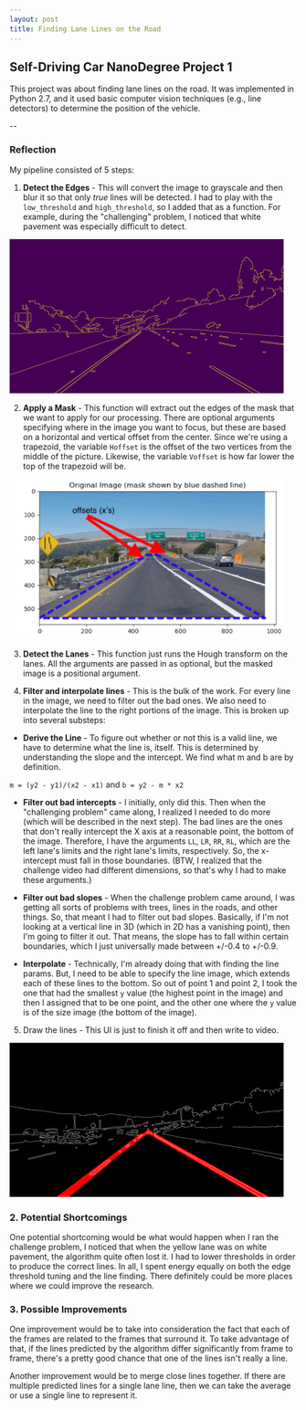 ```yaml
---
layout: post
title: Finding Lane Lines on the Road
---
```

## Self-Driving Car NanoDegree Project 1

This project was about finding lane lines on the road. It was implemented in Python 2.7, and it used basic computer vision techniques (e.g., line detectors) to determine the position of the vehicle.

--

### Reflection

My pipeline consisted of 5 steps:

1. __Detect the Edges__ - This will convert the image to grayscale and then blur it so that only _true_ lines will be detected. I had to play with the `low_threshold` and `high_threshold`, so I added that as a function. For example, during the "challenging" problem, I noticed that white pavement was especially difficult to detect.

  <img style="float: center;" src="https://github.com/amanda-ni/CarND-LaneLines-P1/raw/master/writeup_images/edges.jpg" width="480" alt="Edge Detection" />

2. __Apply a Mask__ - This function will extract out the edges of the mask that we want to apply for our processing. There are optional arguments specifying where in the image you want to focus, but these are based on a horizontal and vertical offset from the center. Since we're using a trapezoid, the variable `Hoffset` is the offset of the two vertices from the middle of the picture. Likewise, the variable `Voffset` is how far lower the top of the trapezoid will be. 

  <img src="https://github.com/amanda-ni/CarND-LaneLines-P1/blob/master/writeup_images/mask-info.png" width="480" alt="Edge Detection" />

3. __Detect the Lanes__ - This function just runs the Hough transform on the lanes. All the arguments are passed in as optional, but the masked image is a positional argument.

4. __Filter and interpolate lines__ - This is the bulk of the work. For every line in the image, we need to filter out the bad ones. We also need to interpolate the line to the right portions of the image. This is broken up into several substeps:

  * __Derive the Line__ - To figure out whether or not this is a valid line, we have to determine what the line is, itself. This is determined by understanding the slope and the intercept. We find what m and b are by definition.

  `m = (y2 - y1)/(x2 - x1)` 
  and `b = y2 - m * x2`

  * __Filter out bad intercepts__ - I initially, only did this. Then when the "challenging problem" came along, I realized I needed to do more (which will be described in the next step). The bad lines are the ones that don't really intercept the X axis at a reasonable point, the bottom of the image. Therefore, I have the arguments `LL`, `LR`, `RR`, `RL`, which are the left lane's limits and the right lane's limits, respectively. So, the x-intercept must fall in those boundaries. (BTW, I realized that the challenge video had different dimensions, so that's why I had to make these arguments.)

  * __Filter out bad slopes__ - When the challenge problem came around, I was getting all sorts of problems with trees, lines in the roads, and other things. So, that meant I had to filter out bad slopes. Basically, if I'm not looking at a vertical line in 3D (which in 2D has a vanishing point), then I'm going to filter it out. That means, the slope has to fall within certain boundaries, which I just universally made between +/-0.4 to +/-0.9.

  * __Interpolate__ - Technically, I'm already doing that with finding the line params. But, I need to be able to specify the line image, which extends each of these lines to the bottom. So out of point 1 and point 2, I took the one that had the smallest `y` value (the highest point in the image) and then I assigned that to be one point, and the other one where the `y` value is of the size image (the bottom of the image). 
 
5. Draw the lines - This UI is just to finish it off and then write to video.

<img style="float: center;" src="https://github.com/amanda-ni/CarND-LaneLines-P1/raw/master/test_images_output/solidWhiteCurve.jpg" width="480" alt="Combined Image, Solid White Curve" />

### 2. Potential Shortcomings


One potential shortcoming would be what would happen when I ran the challenge problem, I noticed that when the yellow lane was on white pavement, the algorithm quite often lost it. I had to lower thresholds in order to produce the correct lines. In all, I spent energy equally on both the edge threshold tuning and the line finding. There definitely could be more places where we could improve the research.


### 3. Possible Improvements


One improvement would be to take into consideration the fact that each of the frames are related to the frames that surround it. To take advantage of that, if the lines predicted by the algorithm differ significantly from frame to frame, there's a pretty good chance that one of the lines isn't really a line.

Another improvement would be to merge close lines together. If there are multiple predicted lines for a single lane line, then we can take the average or use a single line to represent it.

